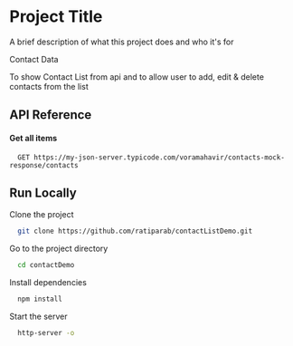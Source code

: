 
# Project Title

A brief description of what this project does and who it's for

Contact Data

To show Contact List from api and to allow user to add, edit & delete contacts from the list
## API Reference

#### Get all items

```http
  GET https://my-json-server.typicode.com/voramahavir/contacts-mock-response/contacts
```


## Run Locally

Clone the project

```bash
  git clone https://github.com/ratiparab/contactListDemo.git
```

Go to the project directory

```bash
  cd contactDemo
```

Install dependencies

```bash
  npm install
```

Start the server

```bash
  http-server -o
```

